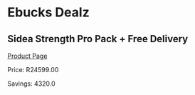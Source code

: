 
# Ebucks Dealz
## Sidea Strength Pro Pack + Free Delivery
[Product Page](https://www.ebucks.com/web/shop/productSelected.do?prodId=1157643465&catId=1173528667)

Price: R24599.00

Savings: 4320.0


	